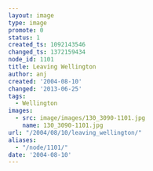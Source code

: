 ```yaml
---
layout: image
type: image
promote: 0
status: 1
created_ts: 1092143546
changed_ts: 1372159434
node_id: 1101
title: Leaving Wellington
author: anj
created: '2004-08-10'
changed: '2013-06-25'
tags:
  - Wellington
images:
  - src: image/images/130_3090-1101.jpg
    name: 130_3090-1101.jpg
url: "/2004/08/10/leaving_wellington/"
aliases:
  - "/node/1101/"
date: '2004-08-10'
---
```



